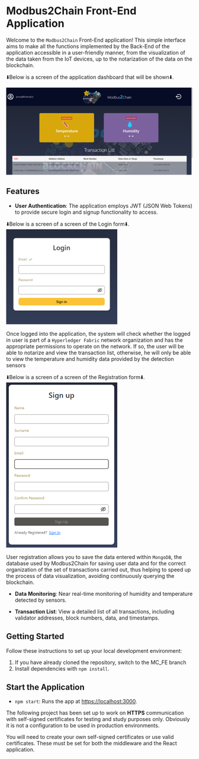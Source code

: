 # Modbus2Chain Front-End Application

Welcome to the `Modbus2Chain` Front-End application! This simple interface aims to make all the functions implemented by the Back-End of the application accessible in a user-friendly manner, from the visualization of the data taken from the IoT devices, up to the notarization of the data on the blockchain.

⬇️Below is a screen of the application dashboard that will be shown⬇️.

![Modbus2Chain Overview](./readme_assets/Dashboard.png)

## Features

- **User Authentication**: The application employs JWT (JSON Web Tokens) to provide secure login and signup functionality to access.

⬇️Below is a screen of a screen of the Login form⬇️.
<picture>
  <source srcset="./readme_assets/LoginPage.png">
  <img src="./readme_assets/LoginPage.png" alt="LoginPage" width="300">
</picture>

Once logged into the application, the system will check whether the logged in user is part of a `Hyperledger Fabric` network organization and has the appropriate permissions to operate on the network. If so, the user will be able to notarize and view the transaction list, otherwise, he will only be able to view the temperature and humidity data provided by the detection sensors

⬇️Below is a screen of a screen of the Registration form⬇️.
<picture>
  <source srcset="./readme_assets/RegistrationPage.png" >
  <img src="./readme_assets/RegistrationPage.png" alt="RegistrationPage" width="300">
</picture>

User registration allows you to save the data entered within `MongoDB`, the database used by Modbus2Chain for saving user data and for the correct organization of the set of transactions carried out, thus helping to speed up the process of data visualization, avoiding continuously querying the blockchain.

- **Data Monitoring**: Near real-time monitoring of humidity and temperature detected by sensors.

- **Transaction List**: View a detailed list of all transactions, including validator addresses, block numbers, data, and timestamps.

## Getting Started

Follow these instructions to set up your local development environment:

1. If you have already cloned the repository, switch to the MC_FE branch
2. Install dependencies with `npm install`.

## Start the Application

- `npm start`: Runs the app at [https://localhost:3000](https://localhost:3000).

The following project has been set up to work on **HTTPS** communication with self-signed certificates for testing and study purposes only. Obviously it is not a configuration to be used in production environments.

You will need to create your own self-signed certificates or use valid certificates. These must be set for both the middleware and the React application.